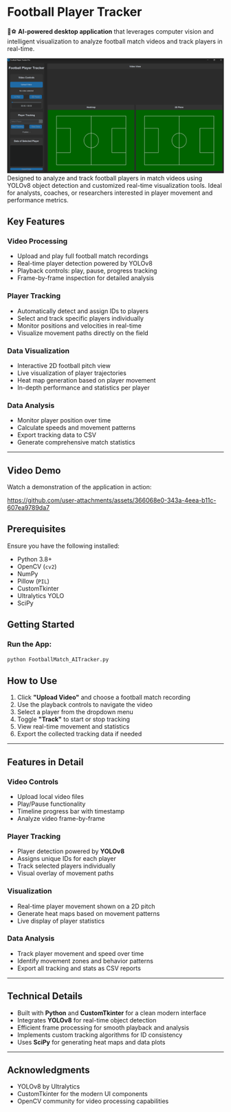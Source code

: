 # Football Player Tracker
🎥⚽ **AI-powered desktop application** that leverages computer vision and intelligent visualization to analyze football match videos and track players in real-time.

![GUI](Images/1.png)
Designed to analyze and track football players in match videos using YOLOv8 object detection and customized real-time visualization tools. Ideal for analysts, coaches, or researchers interested in player movement and performance metrics.


## Key Features

### Video Processing
- Upload and play full football match recordings  
- Real-time player detection powered by YOLOv8  
- Playback controls: play, pause, progress tracking  
- Frame-by-frame inspection for detailed analysis  

### Player Tracking
- Automatically detect and assign IDs to players  
- Select and track specific players individually  
- Monitor positions and velocities in real-time  
- Visualize movement paths directly on the field  

### Data Visualization
- Interactive 2D football pitch view  
- Live visualization of player trajectories  
- Heat map generation based on player movement  
- In-depth performance and statistics per player  

### Data Analysis
- Monitor player position over time  
- Calculate speeds and movement patterns  
- Export tracking data to CSV  
- Generate comprehensive match statistics  

---

 
## Video Demo

Watch a demonstration of the application in action:

https://github.com/user-attachments/assets/366068e0-343a-4eea-b11c-607ea9789da7

## Prerequisites


Ensure you have the following installed:

- Python 3.8+
- OpenCV (`cv2`)
- NumPy  
- Pillow (`PIL`)
- CustomTkinter  
- Ultralytics YOLO  
- SciPy  

## Getting Started

### Run the App:
```bash
python FootballMatch_AITracker.py
```

## How to Use

1. Click **"Upload Video"** and choose a football match recording  
2. Use the playback controls to navigate the video  
3. Select a player from the dropdown menu  
4. Toggle **"Track"** to start or stop tracking  
5. View real-time movement and statistics  
6. Export the collected tracking data if needed  

---

## Features in Detail

### Video Controls
- Upload local video files  
- Play/Pause functionality  
- Timeline progress bar with timestamp  
- Analyze video frame-by-frame  

### Player Tracking
- Player detection powered by **YOLOv8**  
- Assigns unique IDs for each player  
- Track selected players individually  
- Visual overlay of movement paths  

### Visualization
- Real-time player movement shown on a 2D pitch  
- Generate heat maps based on movement patterns  
- Live display of player statistics  

### Data Analysis
- Track player movement and speed over time  
- Identify movement zones and behavior patterns  
- Export all tracking and stats as CSV reports  

---

## Technical Details

- Built with **Python** and **CustomTkinter** for a clean modern interface  
- Integrates **YOLOv8** for real-time object detection  
- Efficient frame processing for smooth playback and analysis  
- Implements custom tracking algorithms for ID consistency  
- Uses **SciPy** for generating heat maps and data plots  

---

## Acknowledgments

- YOLOv8 by Ultralytics
- CustomTkinter for the modern UI components
- OpenCV community for video processing capabilities
